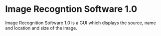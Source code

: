 # Image Recogntion Software 1.0

Image Recognition Software 1.0 is a GUI which displays the source, name and location and size of the image.
